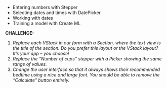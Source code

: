 - Entering numbers with Stepper
- Selecting dates and times with DatePicker
- Working with dates
- Training a model with Create ML

**CHALLENGE:**
1. _Replace each VStack in our form with a Section, where the text view is the title of the section. Do you prefer this layout or the VStack layout? It’s your app – you choose!_
1. _Replace the “Number of cups” stepper with a Picker showing the same range of values._
1. _Change the user interface so that it always shows their recommended bedtime using a nice and large font. You should be able to remove the “Calculate” button entirely._
